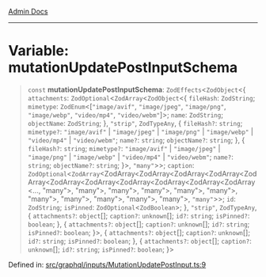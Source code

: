 [Admin Docs](/)

***

# Variable: mutationUpdatePostInputSchema

> `const` **mutationUpdatePostInputSchema**: `ZodEffects`\<`ZodObject`\<\{ `attachments`: `ZodOptional`\<`ZodArray`\<`ZodObject`\<\{ `fileHash`: `ZodString`; `mimetype`: `ZodEnum`\<\[`"image/avif"`, `"image/jpeg"`, `"image/png"`, `"image/webp"`, `"video/mp4"`, `"video/webm"`\]\>; `name`: `ZodString`; `objectName`: `ZodString`; \}, `"strip"`, `ZodTypeAny`, \{ `fileHash?`: `string`; `mimetype?`: `"image/avif"` \| `"image/jpeg"` \| `"image/png"` \| `"image/webp"` \| `"video/mp4"` \| `"video/webm"`; `name?`: `string`; `objectName?`: `string`; \}, \{ `fileHash?`: `string`; `mimetype?`: `"image/avif"` \| `"image/jpeg"` \| `"image/png"` \| `"image/webp"` \| `"video/mp4"` \| `"video/webm"`; `name?`: `string`; `objectName?`: `string`; \}\>, `"many"`\>\>; `caption`: `ZodOptional`\<`ZodArray`\<ZodArray\<ZodArray\<ZodArray\<ZodArray\<ZodArray\<ZodArray\<ZodArray\<ZodArray\<ZodArray\<ZodArray\<ZodArray\<..., "many"\>, "many"\>, "many"\>, "many"\>, "many"\>, "many"\>, "many"\>, "many"\>, "many"\>, "many"\>, "many"\>, `"many"`\>\>; `id`: `ZodString`; `isPinned`: `ZodOptional`\<`ZodBoolean`\>; \}, `"strip"`, `ZodTypeAny`, \{ `attachments?`: `object`[]; `caption?`: `unknown`[]; `id?`: `string`; `isPinned?`: `boolean`; \}, \{ `attachments?`: `object`[]; `caption?`: `unknown`[]; `id?`: `string`; `isPinned?`: `boolean`; \}\>, \{ `attachments?`: `object`[]; `caption?`: `unknown`[]; `id?`: `string`; `isPinned?`: `boolean`; \}, \{ `attachments?`: `object`[]; `caption?`: `unknown`[]; `id?`: `string`; `isPinned?`: `boolean`; \}\>

Defined in: [src/graphql/inputs/MutationUpdatePostInput.ts:9](https://github.com/gautam-divyanshu/talawa-api/blob/d8a8cac9e6df3a48d2412b7eda7ba90695bb5e35/src/graphql/inputs/MutationUpdatePostInput.ts#L9)
